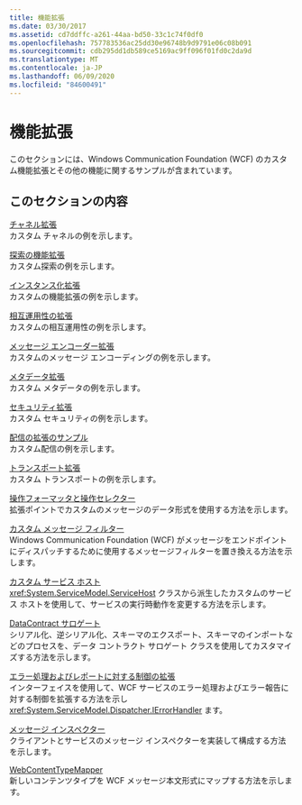 ```yaml
---
title: 機能拡張
ms.date: 03/30/2017
ms.assetid: cd7ddffc-a261-44aa-bd50-33c1c74f0df0
ms.openlocfilehash: 757783536ac25dd30e96748b9d9791e06c08b091
ms.sourcegitcommit: cdb295dd1db589ce5169ac9ff096f01fd0c2da9d
ms.translationtype: MT
ms.contentlocale: ja-JP
ms.lasthandoff: 06/09/2020
ms.locfileid: "84600491"
---
```

# <a name="extensibility"></a>機能拡張
このセクションには、Windows Communication Foundation (WCF) のカスタム機能拡張とその他の機能に関するサンプルが含まれています。  
  
## <a name="in-this-section"></a>このセクションの内容  
 [チャネル拡張](channels-extensibility.md)  
 カスタム チャネルの例を示します。  
  
 [探索の機能拡張](/previous-versions/dotnet/netframework-4.0/dd807503(v%3dvs.100))  
 カスタム探索の例を示します。  
  
 [インスタンス化拡張](instancing-extensibility.md)  
 カスタムの機能拡張の例を示します。  
  
 [相互運用性の拡張](interop-extensibility.md)  
 カスタムの相互運用性の例を示します。  
  
 [メッセージ エンコーダー拡張](message-encoder-extensibility.md)  
 カスタムのメッセージ エンコーディングの例を示します。  
  
 [メタデータ拡張](metadata-extensibility.md)  
 カスタム メタデータの例を示します。  
  
 [セキュリティ拡張](security-extensibility.md)  
 カスタム セキュリティの例を示します。  
  
 [配信の拡張のサンプル](syndication-extensibility-samples.md)  
 カスタム配信の例を示します。  
  
 [トランスポート拡張](transport-extensibility.md)  
 カスタム トランスポートの例を示します。
  
 [操作フォーマッタと操作セレクター](operation-formatter-and-operation-selector.md)  
 拡張ポイントでカスタムのメッセージのデータ形式を使用する方法を示します。  
  
 [カスタム メッセージ フィルター](custom-message-filter.md)  
 Windows Communication Foundation (WCF) がメッセージをエンドポイントにディスパッチするために使用するメッセージフィルターを置き換える方法を示します。  
  
 [カスタム サービス ホスト](custom-service-host.md)  
 <xref:System.ServiceModel.ServiceHost> クラスから派生したカスタムのサービス ホストを使用して、サービスの実行時動作を変更する方法を示します。  
  
 [DataContract サロゲート](datacontract-surrogate.md)  
 シリアル化、逆シリアル化、スキーマのエクスポート、スキーマのインポートなどのプロセスを、データ コントラクト サロゲート クラスを使用してカスタマイズする方法を示します。  
  
 [エラー処理およびレポートに対する制御の拡張](extending-control-over-error-handling-and-reporting.md)  
 インターフェイスを使用して、WCF サービスのエラー処理およびエラー報告に対する制御を拡張する方法を示し <xref:System.ServiceModel.Dispatcher.IErrorHandler> ます。  
  
 [メッセージ インスペクター](message-inspectors.md)  
 クライアントとサービスのメッセージ インスペクターを実装して構成する方法を示します。  
  
 [WebContentTypeMapper](webcontenttypemapper-sample.md)  
 新しいコンテンツタイプを WCF メッセージ本文形式にマップする方法を示します。
